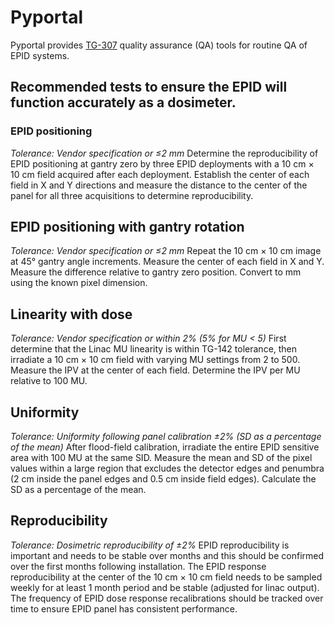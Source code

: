# Pyportal

Pyportal provides [TG-307](https://doi.org/10.1002/mp.16536) quality assurance (QA) tools for routine QA of EPID systems.

## Recommended tests to ensure the EPID will function accurately as a dosimeter.

### EPID positioning
*Tolerance: Vendor specification or ≤2 mm*
Determine the reproducibility of EPID positioning at gantry zero by three EPID deployments with a 10 cm × 10 cm field acquired after each deployment. Establish the center of each field in X and Y directions and measure the distance to the center of the panel for all three acquisitions to determine reproducibility.

## EPID positioning with gantry rotation
*Tolerance: Vendor specification or ≤2 mm*
Repeat the 10 cm × 10 cm image at 45° gantry angle increments. Measure the center of each field in X and Y. Measure the difference relative to gantry zero position. Convert to mm using the known pixel dimension.

## Linearity with dose
*Tolerance: Vendor specification or within 2% (5% for MU < 5)*
First determine that the Linac MU linearity is within TG-142 tolerance, then irradiate a 10 cm × 10 cm field with varying MU settings from 2 to 500. Measure the IPV at the center of each field. Determine the IPV per MU relative to 100 MU.

## Uniformity
*Tolerance: Uniformity following panel calibration ±2% (SD as a percentage of the mean)*
After flood-field calibration, irradiate the entire EPID sensitive area with 100 MU at the same SID. Measure the mean and SD of the pixel values within a large region that excludes the detector edges and penumbra (2 cm inside the panel edges and 0.5 cm inside field edges). Calculate the SD as a percentage of the mean.

## Reproducibility
*Tolerance: Dosimetric reproducibility of ±2%*
EPID reproducibility is important and needs to be stable over months and this should be confirmed over the first months following installation. The EPID response reproducibility at the center of the 10 cm × 10 cm field needs to be sampled weekly for at least 1 month period and be stable (adjusted for linac output). The frequency of EPID dose response recalibrations should be tracked over time to ensure EPID panel has consistent performance.